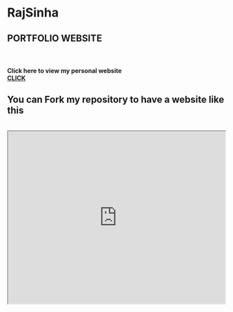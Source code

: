 # RajSinha

<H2> PORTFOLIO WEBSITE </H2>
<br>
<h4> Click here to view my personal website 
<br> <a href ="https://rajsinha77.github.io/RajSinha/ " > CLICK <a>
</h4>
<h2>You can Fork my repository to have a website like this </h2>
<br>
<iframe src ="https://rajsinha77.github.io/RajSinha/ "  width = " 100% " height = "400" > </iframe>
